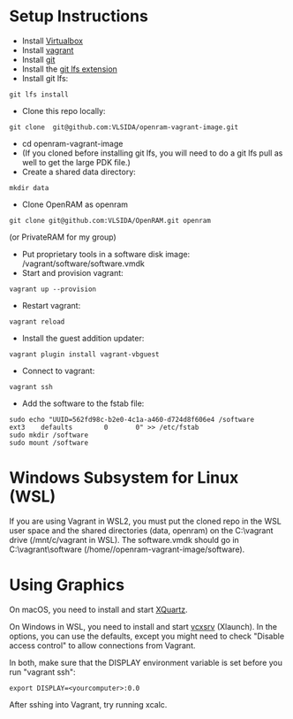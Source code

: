 # Setup Instructions #

* Install [Virtualbox](https://www.virtualbox.org/wiki/Downloads)
* Install [vagrant](https://www.vagrantup.com/)
* Install [git](https://git-scm.com/downloads)
* Install the [git lfs extension](https://git-lfs.github.com/)
* Install git lfs:
```
git lfs install
```
* Clone this repo locally:
```
git clone  git@github.com:VLSIDA/openram-vagrant-image.git
```
* cd openram-vagrant-image
* (If you cloned before installing git lfs, you will need to do a git lfs pull as well to get the large PDK file.)
* Create a shared data directory:
```
mkdir data
```
* Clone OpenRAM as openram
```
git clone git@github.com:VLSIDA/OpenRAM.git openram
```
(or PrivateRAM for my group)
* Put proprietary tools in a software disk image:
/vagrant/software/software.vmdk
* Start and provision vagrant:
```
vagrant up --provision
```
* Restart vagrant:
```
vagrant reload
```
* Install the guest addition updater:
```
vagrant plugin install vagrant-vbguest
```
* Connect to vagrant:
```
vagrant ssh
```
* Add the software to the fstab file:
```
sudo echo "UUID=562fd98c-b2e0-4c1a-a460-d724d8f606e4 /software       ext3    defaults        0       0" >> /etc/fstab
sudo mkdir /software
sudo mount /software
```

# Windows Subsystem for Linux (WSL) #
If you are using Vagrant in WSL2, you must put the cloned repo in
the WSL user space and the shared directories (data, openram)
on the C:\vagrant drive (/mnt/c/vagrant in WSL). The software.vmdk 
should go in C:\vagrant\software (/home/<user>/openram-vagrant-image/software).

# Using Graphics #

On macOS, you need to install and start [XQuartz](https://www.xquartz.org/).

On Windows in WSL, you need to install and start [vcxsrv](https://sourceforge.net/projects/vcxsrv/) (Xlaunch). In the options, you can use the defaults, except you might need to check "Disable access control" to allow connections from Vagrant.

In both, make sure that the DISPLAY environment variable is set before you run "vagrant ssh":
```
export DISPLAY=<yourcomputer>:0.0
```
After sshing into Vagrant, try running xcalc.
